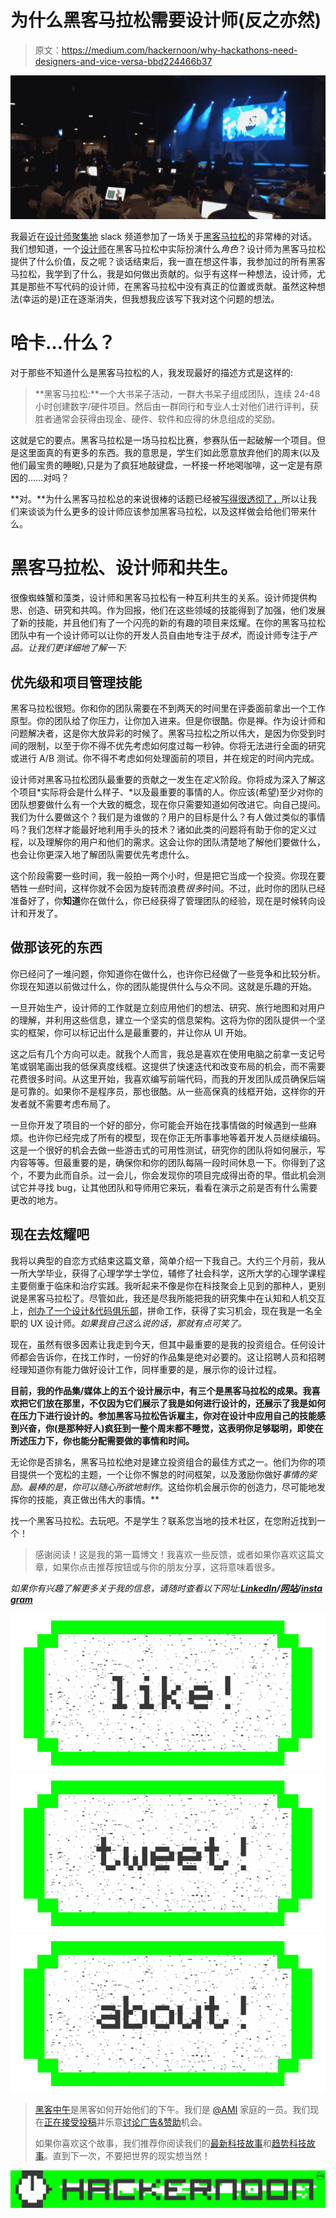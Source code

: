 # 为什么黑客马拉松需要设计师(反之亦然)

> 原文：<https://medium.com/hackernoon/why-hackathons-need-designers-and-vice-versa-bbd224466b37>

![](img/17ea262ff1cc3c1a4dddf9c74a96fc4c.png)

我最近在[设计师聚集地](https://www.designerhangout.co) slack 频道参加了一场关于[黑客马拉松](https://hackernoon.com/tagged/hackathons)的非常棒的对话。我们想知道，一个[设计师](https://hackernoon.com/tagged/designer)在黑客马拉松中实际扮演什么*角色*？设计师为黑客马拉松提供了什么价值，反之呢？谈话结束后，我一直在想这件事，我参加过的所有黑客马拉松，我学到了什么，我是如何做出贡献的。似乎有这样一种想法，设计师，尤其是那些不写代码的设计师，在黑客马拉松中没有真正的位置或贡献。虽然这种想法(幸运的是)正在逐渐消失，但我想我应该写下我对这个问题的想法。

# 哈卡…什么？

对于那些不知道什么是黑客马拉松的人，我发现最好的描述方式是这样的:

> **黑客马拉松:**一个大书呆子活动，一群大书呆子组成团队，连续 24-48 小时创建数字/硬件项目。然后由一群同行和专业人士对他们进行评判，获胜者通常会获得由现金、硬件、软件和应得的休息组成的奖励。

这就是它的要点。黑客马拉松是一场马拉松比赛，参赛队伍一起破解一个项目。但是这里面真的有更多的东西。我的意思是，学生们如此愿意放弃他们的周末(以及他们最宝贵的睡眠),只是为了疯狂地敲键盘，一杯接一杯地喝咖啡，这一定是有原因的……对吗？

**对。**为什么黑客马拉松总的来说很棒的话题已经被[写得很透彻了，](https://www.google.com/search?q=why+hackathons+are+great&ie=utf-8&oe=utf-8)所以让我们来谈谈为什么更多的设计师应该参加黑客马拉松，以及这样做会给他们带来什么。

# 黑客马拉松、设计师和共生。

很像蜘蛛蟹和藻类，设计师和黑客马拉松有一种互利共生的关系。设计师提供构思、创造、研究和共鸣。作为回报，他们在这些领域的技能得到了加强，他们发展了新的技能，并且他们有了一个闪亮的新的有趣的项目来炫耀。在你的黑客马拉松团队中有一个设计师可以让你的开发人员自由地专注于*技术*，而设计师专注于*产品。让我们更详细地了解一下:*

## 优先级和项目管理技能

黑客马拉松很短。你和你的团队需要在不到两天的时间里在评委面前拿出一个工作原型。你的团队给了你压力，让你加入进来。但是你很酷。你是禅。作为设计师和问题解决者，这是你大放异彩的时候了。黑客马拉松之所以伟大，是因为你受到时间的限制，以至于你不得不优先考虑如何度过每一秒钟。你将无法进行全面的研究或进行 A/B 测试。你不得不考虑如何处理面前的项目，并在规定的时间内完成。

设计师对黑客马拉松团队最重要的贡献之一发生在*定义*阶段。你将成为深入了解这个项目*实际将会是什么样子、*以及最重要的事情的人。你应该(希望)至少对你的团队想要做什么有一个大致的概念，现在你只需要知道如何改进它。向自己提问。我们为什么要做这个？我们是为谁做的？用户的目标是什么？有人做过类似的事情吗？我们怎样才能最好地利用手头的技术？诸如此类的问题将有助于你的定义过程，以及理解你的用户和他们的需求。这会让你的团队清楚地了解他们要做什么，也会让你更深入地了解团队需要优先考虑什么。

这个阶段需要一些时间，我一般拍一两个小时，但是把它当成一个投资。你现在要牺牲*一些*时间，这样你就不会因为旋转而浪费*很多*时间。不过，此时你的团队已经准备好了，你**知道**你在做什么，你已经获得了管理团队的经验，现在是时候转向设计和开发了。

## 做那该死的东西

你已经问了一堆问题，你知道你在做什么，也许你已经做了一些竞争和比较分析。你现在知道以前做过什么，你的团队能提供什么与众不同。这就是乐趣的开始。

一旦开始生产，设计师的工作就是立刻应用他们的想法、研究、旅行地图和对用户的理解，并利用这些信息，建立一个坚实的信息架构。这将为你的团队提供一个坚实的框架，你可以标记出什么是最重要的，并让你从 UI 开始。

这之后有几个方向可以走。就我个人而言，我总是喜欢在使用电脑之前拿一支记号笔或钢笔画出我的低保真度线框。这提供了快速迭代和改变布局的机会，而不需要花费很多时间。从这里开始，我喜欢编写前端代码，而我的开发团队成员确保后端是可靠的。如果你不是程序员，那也很酷。从一些高保真的线框开始，这样你的开发者就不需要考虑布局了。

一旦你开发了项目的一个好的部分，你可能会开始在找事情做的时候遇到一些麻烦。也许你已经完成了所有的模型，现在你正无所事事地等着开发人员继续编码。这是一个很好的机会去做一些游击式的可用性测试，研究你的团队将如何展示，写内容等等。但最重要的是，确保你和你的团队每隔一段时间休息一下。你得到了这个，不要为此而自杀。过一会儿，你会发现你的项目完成得出奇的早。借此机会测试它并寻找 bug，让其他团队和导师用它来玩，看看在演示之前是否有什么需要更改的地方。

## 现在去炫耀吧

我将以典型的自恋方式结束这篇文章，简单介绍一下我自己。大约三个月前，我从一所大学毕业，获得了心理学学士学位，辅修了社会科学，这所大学的心理学课程主要侧重于临床和治疗实践。我听起来不像是你在科技聚会上见到的那种人，更别说是黑客马拉松了。尽管如此，我还是尽我所能把我的研究集中在认知和人机交互上，[创办了一个设计&代码俱乐部](https://www.facebook.com/untadc/)，拼命工作，获得了实习机会，现在我是一名全职的 UX 设计师。*如果我自己这么说的话，那就有点可笑了。*

现在，虽然有很多因素让我走到今天，但其中最重要的是我的投资组合。任何设计师都会告诉你，在找工作时，一份好的作品集是绝对必要的。这让招聘人员和招聘经理知道你有能力做好设计工作，同样重要的是，展示你的设计过程。

**目前，我的作品集/媒体上的五个设计展示中，有三个是黑客马拉松的成果。我喜欢把它们放在那里，不仅因为它们展示了我是如何进行设计的，还展示了我是如何在压力下进行设计的。参加黑客马拉松告诉雇主，你对在设计中应用自己的技能感到兴奋，你(是那种好人)疯狂到一整个周末都不睡觉，这表明你足够聪明，即使在所述压力下，你也能分配需要做的事情和时间。**

无论你是否排名，黑客马拉松绝对是建立投资组合的最佳方式之一。他们为你的项目提供一个宽松的主题，一个让你不懈怠的时间框架，以及激励你做好*事情的奖励。最棒的是，你可以随心所欲地制作*。这给你机会展示你的创造力，尽可能地发挥你的技能，真正做出伟大的事情。**

找一个黑客马拉松。去玩吧。不是学生？联系您当地的技术社区，在您附近找到一个！

> 感谢阅读！这是我的第一篇博文！我喜欢一些反馈，或者如果你喜欢这篇文章，如果你点击推荐按钮或与你的朋友分享，这将意味着很多。

*如果你有兴趣了解更多关于我的信息，请随时查看以下网址:*[***LinkedIn***](https://www.linkedin.com/in/brandon-harwood-98b350107/)***/***[***网站***](http://bharwood.com)***/***[***insta gram***](https://www.instagram.com/lobstermobster/)

[![](img/50ef4044ecd4e250b5d50f368b775d38.png)](http://bit.ly/HackernoonFB)[![](img/979d9a46439d5aebbdcdca574e21dc81.png)](https://goo.gl/k7XYbx)[![](img/2930ba6bd2c12218fdbbf7e02c8746ff.png)](https://goo.gl/4ofytp)

> [黑客中午](http://bit.ly/Hackernoon)是黑客如何开始他们的下午。我们是 [@AMI](http://bit.ly/atAMIatAMI) 家庭的一员。我们现在[正在接受投稿](http://bit.ly/hackernoonsubmission)并乐意[讨论广告&赞助](mailto:partners@amipublications.com)机会。
> 
> 如果你喜欢这个故事，我们推荐你阅读我们的[最新科技故事](http://bit.ly/hackernoonlatestt)和[趋势科技故事](https://hackernoon.com/trending)。直到下一次，不要把世界的现实想当然！

![](img/be0ca55ba73a573dce11effb2ee80d56.png)